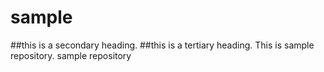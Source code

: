 sample
======
##this is a secondary heading.
##this is a tertiary heading.
This is sample repository.
sample repository
